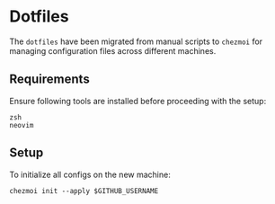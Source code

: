 # Dotfiles

The `dotfiles` have been migrated from manual scripts to `chezmoi` for managing configuration files across different machines.

## Requirements

Ensure following tools are installed before proceeding with the setup:

```
zsh
neovim
```

## Setup

To initialize all configs on the new machine:

```shell
chezmoi init --apply $GITHUB_USERNAME
```